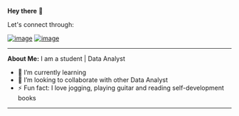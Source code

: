 **Hey there** 👋

Let's connect through:

[![image](https://user-images.githubusercontent.com/105968664/222836608-08b821e4-5d45-4da1-be97-66dcc254a264.png)](https://www.linkedin.com/in/peter-oluwagbemiga/) [![image](https://user-images.githubusercontent.com/105968664/222836436-91a1d1e4-41fe-4c09-8bd2-31dbc786427d.png)](https://twitter.com/oluwagbemigaptr)


---
**About Me:**
I am a student | Data Analyst

- 🌱 I’m currently learning 
- 👯 I’m looking to collaborate with other Data Analyst 
- ⚡ Fun fact: I love jogging, playing guitar and reading self-development books
---

<!--
**oluwagbemigaptr/oluwagbemigaptr** is a ✨ _special_ ✨ repository because its `README.md` (this file) appears on your GitHub profile.
-->
